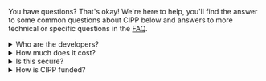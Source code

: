 <!-- markdownlint-disable-next-line MD041 -->
You have questions? That's okay! We're here to help, you'll find the answer to some common questions about CIPP below and answers to more technical or specific questions in the [FAQ](/docs/user/faq/).

<details><summary>Who are the developers?</summary>

We almost all work for Managed Service Providers (MSPs) who develop CIPP on a voluntary basis though some contributors may be paid to work on specific features or projects. The development team is lead by:

* [Kelvin Tegelaar](https://www.cyberdrain.com)
* [Gavin Stone](https://www.gavsto.com)

You'll find details about other contributors [on GitHub](https://github.com/KelvinTegelaar/CIPP/graphs/contributors)

</details>

<details><summary>How much does it cost?</summary>

CIPP is free, open-source software and is available under the [AGPLv3 license](/docs/dev/licensing#agplv3). You need to provide your own hosting using Azure Static Web Apps and Azure Functions in order to run CIPP. Hosting on your own servers or using anything other than Azure is not supported.

You can, if you wish, donate to support CIPP [on GitHub](https://github.com/sponsors/KelvinTegelaar/), sponsors at certain levels can have CIPP hosted for them by Kelvin.

</details>

<details><summary>Is this secure?</summary>

CIPP is built from the ground up with security in mind. It is built with [Azure Functions](https://docs.microsoft.com/en-us/azure/azure-functions/functions-overview) and [Azure Static Web Apps](https://docs.microsoft.com/en-us/azure/static-web-apps/overview) and relies on the security provided by Azure Static Web Apps to handle authorization and authentication.

CIPP uses several automated code scanning tools to check for vulnerabilities and ensure that the code is as safe and secure as we can make it. You are free to audit the code (which you'll find in the GitHub repositories linked in the NavBar above) and report any issues you find.

Paid code security audits will be undertaken as funding allows. If you think you've found a security issue please see our [security policy](/docs/dev/security#policy) for information on how to let us know.

</details>

<details><summary>How is CIPP funded?</summary>

CIPP is funded by donations and time from our [sponsors](/sponsors) and [contributors](/contributors).

</details>

